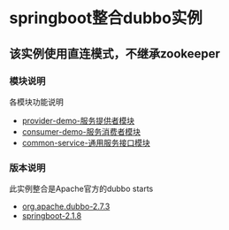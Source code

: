 # springboot整合dubbo实例

## 该实例使用直连模式，不继承zookeeper

### 模块说明
各模块功能说明

* [provider-demo-服务提供者模块](填写GitHub地址)
* [consumer-demo-服务消费者模块](填写GitHub地址)
* [common-service-通用服务接口模块](填写GitHub地址)

### 版本说明
此实例整合是Apache官方的dubbo starts

* [org.apache.dubbo-2.7.3](https://github.com/apache/dubbo-spring-boot-project)
* [springboot-2.1.8](https://spring.io/projects/spring-boot/)

